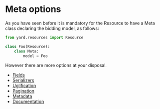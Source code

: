 # Meta options

As you have seen before it is mandatory for the Resource to have a Meta class declaring the bidding model, as follows:

```python
from yard.resources import Resource

class Foo(Resource):
    class Meta:
        model = Foo
```

However there are more options at your disposal.

- [Fields](fields.md)
- [Serializers](serializers.md)
- [Uglification](uglification.md)
- [Pagination](pagination.md)
- [Metadata](metadata.md)
- [Documentation](documentation.md)
